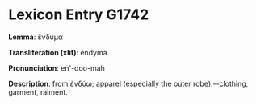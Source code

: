# Lexicon Entry G1742

**Lemma**: ἔνδυμα

**Transliteration (xlit)**: éndyma

**Pronunciation**: en'-doo-mah

**Description**:
from ἐνδύω; apparel (especially the outer robe):--clothing, garment, raiment.
